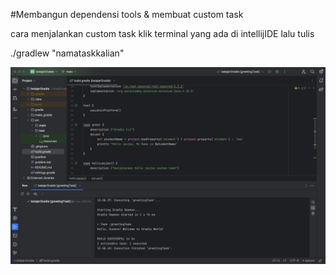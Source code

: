 #Membangun dependensi tools & membuat custom task

cara menjalankan custom task klik terminal yang ada di intellijIDE lalu tulis

./gradlew "namataskkalian"

![img.png](img.png)